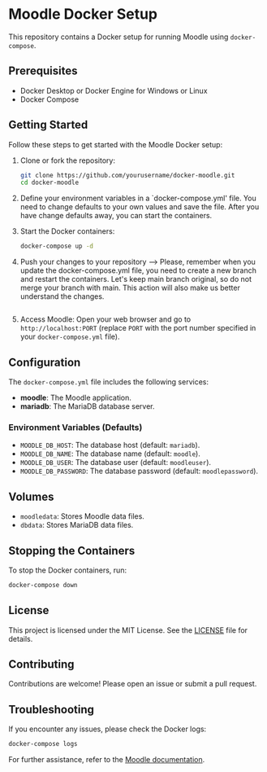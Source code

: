 # Moodle Docker Setup

This repository contains a Docker setup for running Moodle using `docker-compose`.

## Prerequisites

- Docker Desktop or Docker Engine for Windows or Linux
- Docker Compose

## Getting Started

Follow these steps to get started with the Moodle Docker setup:

1. Clone or fork the repository:
    ```sh
    git clone https://github.com/yourusername/docker-moodle.git
    cd docker-moodle
    ```

2. Define your environment variables in a `docker-compose.yml' file. You need to change defaults to your own values and save the file. After you have change defaults away, you can start the containers.

3. Start the Docker containers:
    ```sh
    docker-compose up -d

4. Push your changes to your repository --> Please, remember when you update the docker-compose.yml file, you need to create a new branch and restart the containers. Let's keep main branch original,  so do not merge your branch with main. This action will also make us better understand the changes.
    ```

5. Access Moodle:
    Open your web browser and go to `http://localhost:PORT` (replace `PORT` with the port number specified in your `docker-compose.yml` file).

## Configuration

The `docker-compose.yml` file includes the following services:

- **moodle**: The Moodle application.
- **mariadb**: The MariaDB database server.

### Environment Variables (Defaults)

- `MOODLE_DB_HOST`: The database host (default: `mariadb`).
- `MOODLE_DB_NAME`: The database name (default: `moodle`).
- `MOODLE_DB_USER`: The database user (default: `moodleuser`).
- `MOODLE_DB_PASSWORD`: The database password (default: `moodlepassword`).

## Volumes

- `moodledata`: Stores Moodle data files.
- `dbdata`: Stores MariaDB data files.

## Stopping the Containers

To stop the Docker containers, run:
```sh
docker-compose down
```

## License

This project is licensed under the MIT License. See the [LICENSE](LICENSE) file for details.

## Contributing

Contributions are welcome! Please open an issue or submit a pull request.

## Troubleshooting

If you encounter any issues, please check the Docker logs:
```sh
docker-compose logs
```

For further assistance, refer to the [Moodle documentation](https://docs.moodle.org/).
